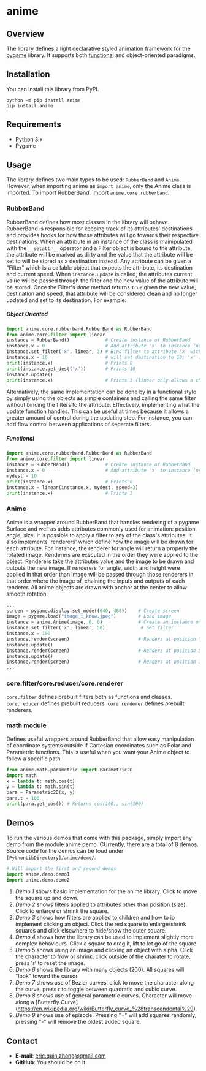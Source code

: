 # anime
## Overview
The library defines a light declarative styled animation framework for the [pygame](http://pygame.org/news.html) library. It supports both [functional](#functional) and object-oriented paradigms.

## Installation
You can install this library from PyPI.
```
python -m pip install anime
pip install anime
```

## Requirements
* Python 3.x
* Pygame

## Usage
The library defines two main types to be used: `RubberBand` and `Anime`. However, when importing anime as `import anime`, only the Anime class is imported. To import RubberBand, import `anime.core.rubberband`.

### RubberBand
RubberBand defines how most classes in the library will behave. RubberBand is responsible for keeping track of its attributes' destinations and provides hooks for how those attributes will go towards their respective destinations. When an attribute in an instance of the class is mainipulated with the `__setattr__` operator and a Filter object is bound to the attribute, the attribute will be marked as dirty and the value that the attribute will be set to will be stored as a destination instead. Any attribute can be given a "Filter" which is a callable object that expects the attribute, its destination and current speed. When `instance.update` is called, the attributes current value will be passed through the filter and the new value of the attribute will be stored. Once the Filter's *done* method returns `True` given the new value, destination and speed, that attribute will be considered clean and no longer updated and set to its destination. For example:

##### Object Oriented
``` python
import anime.core.rubberband.RubberBand as RubberBand
from anime.core.filter import linear
instance = RubberBand()             # Create instance of RubberBand
instance.x = 0                      # Add attribute 'x' to instance (new attributes will simply be added)
instance.set_filter('x', linear, 3) # Bind filter to attribute 'x' with linear filter at speed 3
instance.x = 10                     # will set destination to 10; 'x' will remain 0
print(instance.x)                   # Prints 0
print(instance.get_dest('x'))       # Prints 10
instance.update()
print(instance.x)                   # Prints 3 (linear only allows a change of up to 3)
```

Alternatively, the same implementation can be done by in a functional style by simply using the objects as simple containers and calling the same filter without binding the filters to the attribute. Effectively, implementing what the update function handles. This can be useful at times because it allows a greater amount of control during the updating step. For instance, you can add flow control between applications of seperate filters.

##### Functional
``` python
import anime.core.rubberband.RubberBand as RubberBand
from anime.core.filter import linear
instance = RubberBand()             # Create instance of RubberBand
instance.x = 0                      # Add attribute 'x' to instance (new attributes will simply be added)
mydest = 10
print(instance.x)                   # Prints 0
instance.x = linear(instance.x, mydest, speed=3)
print(instance.x)                   # Prints 3
```

### Anime
Anime is a wrapper around RubberBand that handles rendering of a pygame Surface and well as adds attributes commonly used for animation: position, angle, size. It is possible to apply a filter to any of the class's attributes. It also implements 'renderers' which define how the image will be drawn for each attribute. For instance, the renderer for angle will return a properly the rotated image. Renderers are executed in the order they were applied to the object. Renderers take the attributes value and the image to be drawn and outputs the new image. If renderers for angle, width and height were applied in that order than image will be passed through those renderers in that order where the image of, chaining the inputs and outputs of each renderer. All anime objects are drawn with anchor at the center to allow smooth rotation.

``` python
...
screen = pygame.display.set_mode((640, 480))    # Create screen
image = pygame.load("image_i_know.jpeg")        # Load image
instance = anime.Anime(image, 0, 0)             # Create an instance of Anime (image, x, y)
instance.set_filter('x', linear, 50)             # Set filter
instance.x = 100
instance.render(screen)                         # Renders at position 0
instance.update()
instance.render(screen)                         # Renders at position 50
instance.update()
instance.render(screen)                         # Renders at position 100
...
```

### core.filter/core.reducer/core.renderer
`core.filter` defines prebuilt filters both as functions and classes. `core.reducer` defines prebuilt reducers. `core.renderer` defines prebuilt renderers.

### math module
Defines useful wrappers around RubberBand that allow easy manipulation of coordinate systems outside if Cartesian coordinates such as Polar and Parametric functions. This is useful when you want your Anime object to follow a specific path.

``` python
from anime.math.parametric import Parametric2D
import math
x = lambda t: math.cos(t)
y = lambda t: math.sin(t)
para = Parametric2D(x, y)
para.t = 100
print(para.get_pos()) # Returns cos(100), sin(100)
```

## Demos
To run the various demos that come with this package, simply import any demo from the module anime.demo. CUrrently, there are a total of 8 demos. Source code for the demos can be foud under `[PythonLibDirectory]/anime/demo/`.

``` python
# Will import the first and second demos
import anime.demo.demo1
import anime.demo.demo2
```

1. *Demo 1* shows basic implementation for the anime library. Click to move the square up and down.
2. *Demo 2* shows filters applied to attributes other than position (size). Click to enlarge or shrink the square.
3. *Demo 3* shows how filters are applied to children and how to io implement clicking an object. Click the red square to enlarge/shrink squares and click elsewhere to hide/show the outer square.
4. *Demo 4* shows how the library can be used to implement slightly more complex behaviours. Click a square to drag it, lift to let go of the square.
5. *Demo 5* shows using an image and clicking an object with alpha. Click the character to frow or shrink, click outside of the charater to rotate, press 'r' to reset the image.
6. *Demo 6* shows the library with many objects (200). All squares will "look" toward the cursor.
7. *Demo 7* shows use of Bezier curves. click to move the character along the curve, press r to toggle between quadratic and cubic curve.
8. *Demo 8* shows use of general parametric curves. Character will move along a [Butterfly Curve] (https://en.wikipedia.org/wiki/Butterfly_curve_%28transcendental%29).
9. *Demo 9* shows use of episode. Pressing "=" will add squares randomly, pressing "-" will remove the oldest added square.

## Contact
* **E-mail**: eric.quin.zhang@gmail.com
* **GitHub**: You should be on it
